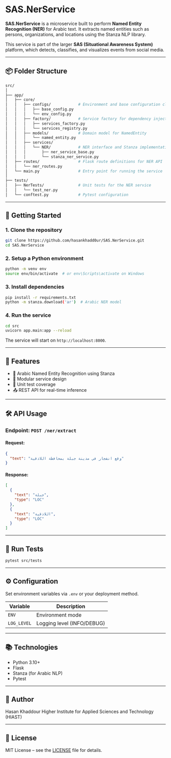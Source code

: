 # SAS.NerService

**SAS.NerService** is a microservice built to perform **Named Entity Recognition (NER)** for Arabic text. It extracts named entities such as persons, organizations, and locations using the Stanza NLP library.

This service is part of the larger **SAS (Situational Awareness System)** platform, which detects, classifies, and visualizes events from social media.

---

## 📦 Folder Structure

```bash
src/
│
├── app/
│   ├── core/
│   │   ├── configs/            # Environment and base configuration classes
│   │   │   ├── base_config.py
│   │   │   └── env_config.py
│   │   ├── factory/            # Service factory for dependency injection
│   │   │   ├── services_factory.py
│   │   │   └── services_registry.py
│   │   ├── models/             # Domain model for NamedEntity
│   │   │   └── named_entity.py
│   │   ├── services/
│   │   │   └── NER/            # NER interface and Stanza implementation
│   │   │       ├── ner_service_base.py
│   │   │       └── stanza_ner_service.py
│   ├── routes/                 # Flask route definitions for NER API
│   │   └── ner_routes.py
│   └── main.py                 # Entry point for running the service
│
├── tests/
│   ├── NerTests/               # Unit tests for the NER service
│   │   └── test_ner.py
│   └── conftest.py             # Pytest configuration
````

---

## 🚀 Getting Started

### 1. Clone the repository

```bash
git clone https://github.com/hasankhadd0ur/SAS.NerService.git
cd SAS.NerService
```

### 2. Setup a Python environment

```bash
python -m venv env
source env/bin/activate  # or env\Scripts\activate on Windows
```

### 3. Install dependencies

```bash
pip install -r requirements.txt
python -m stanza.download('ar')  # Arabic NER model
```

### 4. Run the service

```bash
cd src
uvicorn app.main:app --reload
```

The service will start on `http://localhost:8000`.

---

## 🧠 Features

* 📎 Arabic Named Entity Recognition using Stanza
* 🧩 Modular service design
* 🧪 Unit test coverage
* 📤 REST API for real-time inference

---

## 🛠️ API Usage

### Endpoint: `POST /ner/extract`

#### Request:

```json
{
  "text": "وقع انفجار في مدينة جبلة بمحافظة اللاذقية"
}
```

#### Response:

```json
[
  {
    "text": "جبلة",
    "type": "LOC"
  },
  {
    "text": "اللاذقية",
    "type": "LOC"
  }
]
```

---

## 🧪 Run Tests

```bash
pytest src/tests
```

---

## ⚙️ Configuration

Set environment variables via `.env` or your deployment method.

| Variable    | Description                |
| ----------- | -------------------------- |
| `ENV`       | Environment mode           |
| `LOG_LEVEL` | Logging level (INFO/DEBUG) |

---

## 📚 Technologies

* Python 3.10+
* Flask
* Stanza (for Arabic NLP)
* Pytest

---

## 👤 Author

Hasan Khaddour
Higher Institute for Applied Sciences and Technology (HIAST)

---

## 🏁 License

MIT License – see the [LICENSE](LICENSE) file for details.

